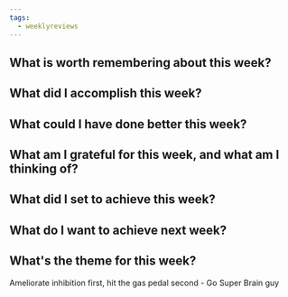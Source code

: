 ```yaml
---
tags:
  - weeklyreviews
---
```

## What is worth remembering about this week?
## What did I accomplish this week?
## What could I have done better this week?
## What am I grateful for this week, and what am I thinking of?
## What did I set to achieve this week?
## What do I want to achieve next week?
## What's the theme for this week?
Ameliorate inhibition first, hit the gas pedal second - Go Super Brain guy
